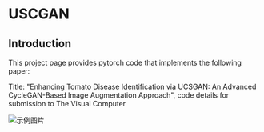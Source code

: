 # USCGAN
## Introduction
This project page provides pytorch code that implements the following paper:

Title: "Enhancing Tomato Disease Identification via UCSGAN: An Advanced CycleGAN-Based Image Augmentation Approach",
code details for submission to The Visual Computer

![示例图片](https://github.com/YqingZhou/USCGAN/edit/main/model/uscgan.png)

